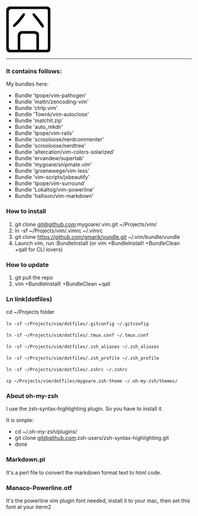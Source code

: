 ![jiong](http://github.com/mygoare/.vim/raw/master/jiong.png)
_______

### It contains follows:

My bundles here:

* Bundle 'tpope/vim-pathogen'
* Bundle 'mattn/zencoding-vim'
* Bundle 'ctrlp.vim'
* Bundle 'Townk/vim-autoclose'
* Bundle 'matchit.zip'
* Bundle 'auto_mkdir'
* Bundle 'tpope/vim-rails'
* Bundle 'scrooloose/nerdcommenter'
* Bundle 'scrooloose/nerdtree'
* Bundle 'altercation/vim-colors-solarized'
* Bundle 'ervandew/supertab'
* Bundle 'mygoare/snipmate.vim'
* Bundle 'groenewege/vim-less'
* Bundle 'vim-scripts/jsbeautify'
* Bundle 'tpope/vim-surround'
* Bundle 'Lokaltog/vim-powerline'
* Bundle 'hallison/vim-markdown'

### How to install

1. git clone git@github.com:mygoare/.vim.git ~/Projects/vim/
2. ln -sf ~/Projects/vim/.vimrc ~/.vimrc
3. git clone https://github.com/gmarik/vundle.git ~/.vim/bundle/vundle
4. Launch vim, run :BundleInstall (or vim +BundleInstall! +BundleClean +qall for CLI lovers)

### How to update

1. git pull the repo
2. vim +BundleInstall! +BundleClean +qall

### Ln link(dotfiles)

cd ~/Projects folder

`ln -sf ~/Projects/vim/dotfiles/.gitconfig ~/.gitconfig`

`ln -sf ~/Projects/vim/dotfiles/.tmux.conf ~/.tmux.conf`

`ln -sf ~/Projects/vim/dotfiles/.zsh_aliases ~/.zsh_aliases`

`ln -sf ~/Projects/vim/dotfiles/.zsh_profile ~/.zsh_profile`

`ln -sf ~/Projects/vim/dotfiles/.zshrc ~/.zshrc`

`cp ~/Projects/vim/dotfiles/mygoare.zsh-theme ~/.oh-my-zsh/themes/`

### About oh-my-zsh

I use the zsh-syntax-highlighting plugin. So you have to install it.

It is simple:
  * cd ~/.oh-my-zsh/plugins/
  * git clone git@github.com:zsh-users/zsh-syntax-highlighting.git
  * done

### Markdown.pl

It's a perl file to convert the markdown format text to html code.

### Manaco-Powerline.otf

It's the powerline vim plugin font needed, install it to your mac, then set this font at your iterm2
